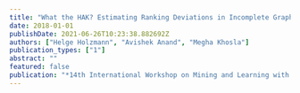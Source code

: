 ```yaml
---
title: "What the HAK? Estimating Ranking Deviations in Incomplete Graphs"
date: 2018-01-01
publishDate: 2021-06-26T10:23:38.882692Z
authors: ["Helge Holzmann", "Avishek Anand", "Megha Khosla"]
publication_types: ["1"]
abstract: ""
featured: false
publication: "*14th International Workshop on Mining and Learning with Graphs (MLG)-Co-located with 24th ACM SIGKDD International Conference on Knowledge Discovery and Data Mining (KDD), London, UK*"
---
```


